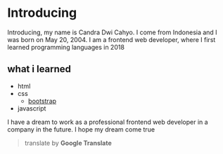 # Introducing

Introducing, my name is Candra Dwi Cahyo.  I come from Indonesia and I was born on May 20, 2004. I am a frontend web developer, where I first learned programming languages ​​in 2018


## what i learned

* html
* css
  * [bootstrap](https://getbootstrap.com)
* javascript

I have a dream to work as a professional frontend web developer in a company in the future.  I hope my dream come true

> translate by **Google Translate**

